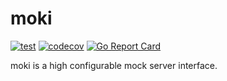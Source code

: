 # moki

[![test](https://github.com/thepabloaguilar/moki/actions/workflows/test.yaml/badge.svg)](https://github.com/thepabloaguilar/moki/actions/workflows/test.yaml)
[![codecov](https://codecov.io/gh/thepabloaguilar/moki/graph/badge.svg?token=OBZNZTSQ24)](https://codecov.io/gh/thepabloaguilar/moki)
[![Go Report Card](https://goreportcard.com/badge/github.com/thepabloaguilar/moki)](https://goreportcard.com/report/github.com/thepabloaguilar/moki)

moki is a high configurable mock server interface.
